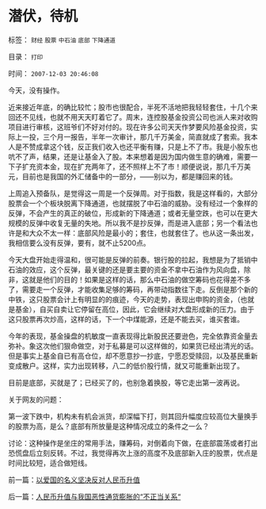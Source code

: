 # 潜伏，待机

标签： `财经` `股票` `中石油` `底部` `下降通道` 

目录： `打印`

时间： `2007-12-03 20:46:08`

今天，没有操作。

近来接近年底，的确比较忙；股市也很配合，半死不活地把我轻轻套住，十几个来回还不见线，也就不用天天盯着它了。周末，连控股基金投资公司也派人来对收购项目进行审核，这班爷们不好对付的。现在许多公司天天作梦要风险基金投资，实际上一投，三个月一报告，半年一次审计，那几千万美金，简直就成了套索。我本人是不赞成拿这个钱，反正我们收入也还平衡有赚，只是上不了市。我是小股东也吭不了声，结果，还是让基金入了股。本来想着是因为国内做生意的确难，需要一下子扩充资本金，现在扩充两年了，还不照样上不了市！顺便说说，那几千万美元，目前也是我国的外汇储备中的一部分，——别以为，都是赚回来的钱。

上周追入预备队，是觉得这一周是一个反弹周。对于指数，我是这样看的，大部分股票会一个个板块脱离下降通道，也就摆脱了中石油的威胁。没有经过一个象样的反弹，不会产生的真正的破位，形成新的下降通道；或者无量空跌，也可以在更大规模的反弹中收复无量的失地。所以我不是抄反弹，而是进入底部；另一个看法也许是和大众不太一样：底部风险是最小的；套住，也就套住了。也从这一条出发，我相信要么没有反弹，要有，就不止5200点。

今天大盘开始走得温和，很可能是反弹的前奏。银行股的拉起，我想是为了抵销中石油的效应，这个反弹，最关键的还是要主要的资金不拿中石油作为风向盘，除非，这就是他们的目的！如果是这样的话，那么中石油的做空筹码也花得差不多了，需要走一个反弹，才能收集足够的筹码，再带动指数往下走。反倒是那个新的中铁，这只股票会计上有明显的的痕迹，今天的走势，表现出申购的资金，（也就是基金），自买自卖让它停留在高位，因此，它会继续对大盘形成新的压力。由于这只股票再次炒高，这样的话，下一个中煤能源，还是不能去买，谁买套谁。

今年的表现，基金操盘的机敏度一直表现得比新股民还要逊色，完全依靠资金量去弥补。象这次他们狠命做空，对于私募是可以这样做的，如果货已经出清光的话。但是事实上基金自已有高仓位，却不愿意抄一抄底，宁愿忍受赎回，以及基民重新变成散户。这样，实力出现转移，八二的低价股行情，就又可能重新出现了。

目前是底部，买就是了；已经买了的，也别急着换股，等它走出第一波再说。

关于网友的问题：

第一波下跌中，机构未有机会派货，却深幅下打，则其回升幅度应较高位大量换手的股票为高，是么？底部有所放量是这种情况成立的条件之一么？

讨论：这种操作是坐庄的常用手法，赚筹码，对倒着向下做，在底部震荡或者打出恐慌盘后立刻反转。不过，我觉得再次上涨的高度不及底部新入庄的股票，优点是时间比较短，适合做短线。



前一篇：[以爱国的名义坚决反对人民币升值](../../../2007/12/1/以爱国的名义坚决反对人民币升值.md)

后一篇：[人民币升值与我国恶性通货膨胀的“不正当关系“](../../../2007/12/3/人民币升值与我国恶性通货膨胀的“不正当关系“.md)